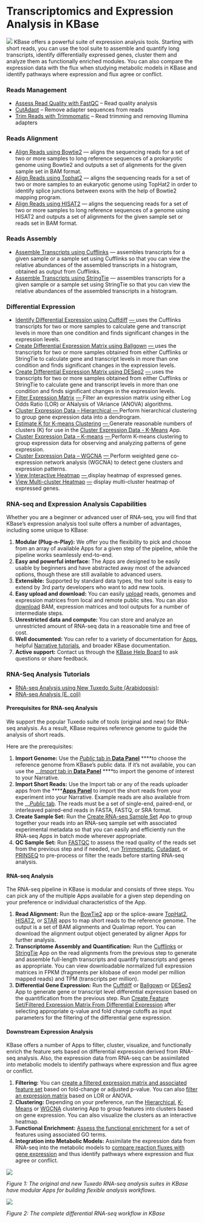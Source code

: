 # Transcriptomics and Expression Analysis in KBase

![](../../.gitbook/assets/expression-1.jpg) KBase offers a powerful suite of expression analysis tools. Starting with short reads, you can use the tool suite to assemble and quantify long transcripts, identify differentially expressed genes, cluster them and analyze them as functionally enriched modules. You can also compare the expression data with the flux when studying metabolic models in KBase and identify pathways where expression and flux agree or conflict.

### **Reads Management**

* [Assess Read Quality with FastQC](https://narrative.kbase.us/#appcatalog/app/kb_fastqc/runFastQC/release) – Read quality analysis
* [CutAdapt](https://narrative.kbase.us/#appcatalog/app/kb_cutadapt/remove_adapters/release) – Remove adapter sequences from reads
* [Trim Reads with Trimmomatic](https://narrative.kbase.us/#appcatalog/app/kb_trimmomatic/run_trimmomatic/release) – Read trimming and removing Illumina adapters

### **Reads Alignment**

* [Align Reads using Bowtie2](https://narrative.kbase.us/#appcatalog/app/KBaseRNASeq/align_reads_using_bowtie2/release) — aligns the sequencing reads for a set of two or more samples to long reference sequences of a prokaryotic genome using Bowtie2 and outputs a set of alignments for the given sample set in BAM format.
* [Align Reads using Tophat2](https://narrative.kbase.us/#appcatalog/app/KBaseRNASeq/align_reads_using_tophat/release) — aligns the sequencing reads for a set of two or more samples to an eukaryotic genome using TopHat2 in order to identify splice junctions between exons with the help of Bowtie2 mapping program.
* [Align Reads using HISAT2](https://narrative.kbase.us/#appcatalog/app/KBaseRNASeq/align_reads_using_hisat2/release) — aligns the sequencing reads for a set of two or more samples to long reference sequences of a genome using HISAT2 and outputs a set of alignments for the given sample set or reads set in BAM format.

### **Reads Assembly**

* [Assemble Transcripts using Cufflinks](https://narrative.kbase.us/#appcatalog/app/KBaseRNASeq/assemble_transcripts_with_cufflinks/release) — assembles transcripts for a given sample or a sample set using Cufflinks so that you can view the relative abundances of the assembled transcripts in a histogram, obtained as output from Cufflinks.
* [Assemble Transcripts using StringTie](https://narrative.kbase.us/#catalog/apps/KBaseRNASeq/assemble_transcripts_with_stringtie/release) — assembles transcripts for a given sample or a sample set using StringTie so that you can view the relative abundances of the assembled transcripts in a histogram.

### **Differential Expression**

* [Identify Differential Expression using Cuffdiff](https://narrative.kbase.us/#catalog/apps/KBaseRNASeq/identify_differential_expression_using_cuffdiff/release) [— ](https://narrative.kbase.us/#catalog/apps/KBaseRNASeq/identify_differential_expression_using_cuffdiff/release)uses the Cufflinks transcripts for two or more samples to calculate gene and transcript levels in more than one condition and finds significant changes in the expression levels.
* [Create Differential Expression Matrix using Ballgown](https://narrative.kbase.us/#catalog/apps/KBaseRNASeq/identify_differential_expression_using_ballgown/release) [— ](https://narrative.kbase.us/#catalog/apps/KBaseRNASeq/identify_differential_expression_using_ballgown/release)uses the transcripts for two or more samples obtained from either Cufflinks or StringTie to calculate gene and transcript levels in more than one condition and finds significant changes in the expression levels.
* [Create Differential Expression Matrix using DESeq2](https://narrative.kbase.us/#catalog/apps/kb_deseq/run_DESeq2/release) [— ](https://narrative.kbase.us/#catalog/apps/kb_deseq/run_DESeq2/release)uses the transcripts for two or more samples obtained from either Cufflinks or StringTie to calculate gene and transcript levels in more than one condition and finds significant changes in the expression levels.
* [Filter Expression Matrix](https://narrative.kbase.us/#catalog/apps/CoExpression/expression_toolkit_filter_expression/release) [— ](https://narrative.kbase.us/#catalog/apps/CoExpression/expression_toolkit_filter_expression/release)Filter an expression matrix using either Log Odds Ratio \(LOR\) or ANalysis of VAriance \(ANOVA\) algorithms.
* [Cluster Expression Data – Hierarchical ](https://narrative.kbase.us/#catalog/apps/KBaseFeatureValues/expression_toolkit_cluster_hierarchical/release)[— ](https://narrative.kbase.us/#catalog/apps/KBaseFeatureValues/expression_toolkit_cluster_hierarchical/release)Perform hierarchical clustering to group gene expression data into a dendrogram.
* [Estimate K for K-means Clustering](https://narrative.kbase.us/#catalog/apps/KBaseFeatureValues/expression_toolkit_estimate_k/release) [— ](https://narrative.kbase.us/#catalog/apps/KBaseFeatureValues/expression_toolkit_estimate_k/release)Generate reasonable numbers of clusters \(K\) for use in the [Cluster Expression Data - K-Means](https://narrative.kbase.us/#catalog/apps/KBaseFeatureValues/expression_toolkit_cluster_k_means/release) App.
* [Cluster Expression Data – K-means](https://narrative.kbase.us/#catalog/apps/KBaseFeatureValues/expression_toolkit_cluster_k_means/release) [— ](https://narrative.kbase.us/#catalog/apps/KBaseFeatureValues/expression_toolkit_cluster_k_means/release)Perform K-means clustering to group expression data for observing and analyzing patterns of gene expression.
* [Cluster Expression Data – WGCNA](https://narrative.kbase.us/#catalog/apps/CoExpression/expression_toolkit_cluster_WGCNA/release) [— ](https://narrative.kbase.us/#catalog/apps/CoExpression/expression_toolkit_cluster_WGCNA/release)Perform weighted gene co-expression network analysis \(WGCNA\) to detect gene clusters and expression patterns.
* [View Interactive Heatmap](https://narrative.kbase.us/#catalog/apps/kb_cummerbund/view_expression_interactive_heatmap/release) [— ](https://narrative.kbase.us/#catalog/apps/kb_cummerbund/view_expression_interactive_heatmap/release)display heatmap of expressed genes. 
* [View Multi-cluster Heatmap](https://narrative.kbase.us/#catalog/apps/CoExpression/expression_toolkit_view_heatmap/release) [—](https://narrative.kbase.us/#catalog/apps/CoExpression/expression_toolkit_view_heatmap/release) display multi-cluster heatmap of expressed genes.

### RNA-seq and Expression Analysis Capabilities

Whether you are a beginner or advanced user of RNA-seq, you will find that KBase’s expression analysis tool suite offers a number of advantages, including some unique to KBase:

1. **Modular \(Plug-n-Play\):** We offer you the flexibility to pick and choose from an array of available Apps for a given step of the pipeline, while the pipeline works seamlessly end-to-end.
2. **Easy and powerful interface:** The Apps are designed to be easily usable by beginners and have abstracted away most of the advanced options, though these are still available to advanced users.
3. **Extensible:** Supported by standard data types, the tool suite is easy to extend by 3rd party developers who want to add new tools.
4. **Easy upload and download:** You can easily [upload](../../working-with-data-1/data-upload-download-guide/) reads, genomes and expression matrices from local and remote public sites. You can also [download](../../working-with-data-1/data-upload-download-guide/) BAM, expression matrices and tool outputs for a number of intermediate steps.
5. **Unrestricted data and compute:** You can store and analyze an unrestricted amount of RNA-seq data in a reasonable time and free of cost.
6. **Well documented:** You can refer to a variety of documentation for [Apps](https://narrative.kbase.us/#catalog/apps), helpful [Narrative tutorials](https://kbase.us/narrative-library/), and broader KBase documentation.
7. **Active support:** Contact us through the [KBase Help Board](../../troubleshooting-1/support.md) to ask questions or share feedback.

### **RNA-Seq Analysis Tutorials**

* [RNA-seq Analysis using New Tuxedo Suite \(Arabidopsis\)](https://narrative.kbase.us/narrative/ws.19391.obj.1): 
* [RNA-seq Analysis \(E. coli\)](https://narrative.kbase.us/narrative/ws.50093.obj.1)

#### Prerequisites for RNA-seq Analysis

We support the popular Tuxedo suite of tools \(original and new\) for RNA-seq analysis. As a result, KBase requires reference genome to guide the analysis of short reads. 

Here are the prerequisites:

1. **Import Genome:** Use the [_Public_ tab in **Data Panel**](../../getting-started/narrative-user-guide/add-data-to-your-narrative.md) ****to choose the reference genome from KBase’s public data. If it’s not available, you can use the __[_Import_ tab in **Data Panel**](../../getting-started/narrative-user-guide/add-data-to-your-narrative.md) ****to import the genome of interest to your Narrative.
2. **Import Short Reads:** Use the Import tab or any of the reads uploader apps from the ****[**Apps Panel**](../../getting-started/narrative-user-guide/browse-kbase-analysis-tools.md) to import the short reads from your experiment into your Narrative. Example reads are also available from the __[_Public_ tab](../../getting-started/narrative-user-guide/add-data-to-your-narrative.md). The reads must be a set of single-end, paired-end, or interleaved paired-end reads in FASTA, FASTQ, or SRA format.
3. **Create Sample Set:** Run the [Create RNA-seq Sample Set](https://narrative.kbase.us/#catalog/apps/KBaseRNASeq/describe_rnaseq_experiment/release) App to group together your reads into an RNA-seq sample set with associated experimental metadata so that you can easily and efficiently run the RNA-seq Apps in batch mode wherever appropriate.
4. **QC Sample Set:** Run [FASTQC](https://narrative.kbase.us/#appcatalog/app/kb_fastqc/runFastQC/release) to assess the read quality of the reads set from the previous step and if needed, run [Trimmomatic](https://narrative.kbase.us/#appcatalog/app/kb_trimmomatic/run_trimmomatic/release), [Cutadapt](https://narrative.kbase.us/#appcatalog/app/kb_cutadapt/remove_adapters/release), or [PRINSEQ](https://narrative.kbase.us/#appcatalog/app/kb_PRINSEQ/execReadLibraryPRINSEQ/release) to pre-process or filter the reads before starting RNA-seq analysis.

#### RNA-seq Analysis

The RNA-seq pipeline in KBase is modular and consists of three steps. You can pick any of the multiple Apps available for a given step depending on your preference or individual characteristics of the App.

1. **Read Alignment:** Run the [BowTie2](https://narrative.kbase.us/#appcatalog/app/kb_Bowtie2/align_reads_using_bowtie2/release) app or the splice-aware [TopHat2](https://narrative.kbase.us/#catalog/apps/kb_tophat2/align_reads_using_tophat2/release), [HISAT2](https://narrative.kbase.us/#catalog/apps/kb_hisat2/align_reads_using_hisat2/release), or [STAR](https://narrative.kbase.us/#catalog/apps/STAR/align_reads_using_STAR/beta) apps to map short reads to the reference genome. The output is a set of BAM alignments and Qualimap report. You can download the alignment output object generated by aligner Apps for further analysis.
2. **Transcriptome Assembly and Quantification:** Run the [Cufflinks](https://narrative.kbase.us/#catalog/apps/kb_cufflinks/assemble_transcripts_using_cufflinks/release) or [StringTie](https://narrative.kbase.us/#catalog/apps/kb_stringtie/run_stringtie/release) App on the read alignments from the previous step to generate and assemble full-length transcripts and quantify transcripts and genes as appropriate. You can view downloadable normalized full expression matrices in FPKM \(fragments per kilobase of exon model per million mapped reads\) and TPM \(transcripts per million\).
3. **Differential Gene Expression:** Run the [Cuffdiff](https://narrative.kbase.us/#catalog/apps/kb_cufflinks/run_Cuffdiff/release) or [Ballgown](https://narrative.kbase.us/#catalog/apps/kb_ballgown/run_ballgown_app/release) or [DESeq2](https://narrative.kbase.us/#catalog/apps/kb_deseq/run_DESeq2/release) App to generate gene or transcript level differential expression based on the quantification from the previous step. Run [Create Feature Set/Filtered Expression Matrix From Differential Expression](https://narrative.kbase.us/#appcatalog/app/FeatureSetUtils/upload_featureset_from_diff_expr/release) after selecting appropriate q-value and fold change cutoffs as input parameters for the filtering of the differential gene expression.

#### Downstream Expression Analysis

KBase offers a number of Apps to filter, cluster, visualize, and functionally enrich the feature sets based on differential expression derived from RNA-seq analysis. Also, the expression data from RNA-seq can be assimilated into metabolic models to identify pathways where expression and flux agree or conflict.

1. **Filtering:** You can [create a filtered expression matrix and associated feature set](https://narrative.kbase.us/#catalog/apps/FeatureSetUtils/upload_featureset_from_diff_expr/release) based on fold-change or adjusted p-value. You can also [filter an expression matrix](https://narrative.kbase.us/#catalog/apps/CoExpression/expression_toolkit_filter_expression/release) based on LOR or ANOVA.
2. **Clustering:** Depending on your preference, run the [Hierarchical](https://narrative.kbase.us/#catalog/apps/KBaseFeatureValues/expression_toolkit_cluster_hierarchical/release), [K-Means](https://narrative.kbase.us/#catalog/apps/KBaseFeatureValues/expression_toolkit_cluster_k_means/release) or [WGCNA](https://narrative.kbase.us/#catalog/apps/CoExpression/expression_toolkit_cluster_WGCNA/release) clustering App to group features into clusters based on gene expression. You can also visualize the clusters as an interactive heatmap.
3. **Functional Enrichment:** [Assess the functional enrichment](https://narrative.kbase.us/#appcatalog/app/kb_functional_enrichment_1/functional_enrichment_go_term/release) for a set of features using associated GO terms.
4. **Integration into Metabolic Models:** Assimilate the expression data from RNA-seq into the metabolic models to [compare reaction fluxes with gene expression](https://narrative.kbase.us/#appcatalog/app/fba_tools/compare_flux_with_expression) and thus identify pathways where expression and flux agree or conflict.

[![](../../.gitbook/assets/transcriptomics1.png)](https://kbase.us/wp-content/uploads/2019/02/transcriptomics1.png)

_Figure 1: The original and new Tuxedo RNA-seq analysis suites in KBase have modular Apps for building flexible analysis workflows._

[![](../../.gitbook/assets/transcriptomics2.png)](https://kbase.us/wp-content/uploads/2019/02/transcriptomics2.png)

_Figure 2: The complete differential RNA-seq workflow in KBase_

